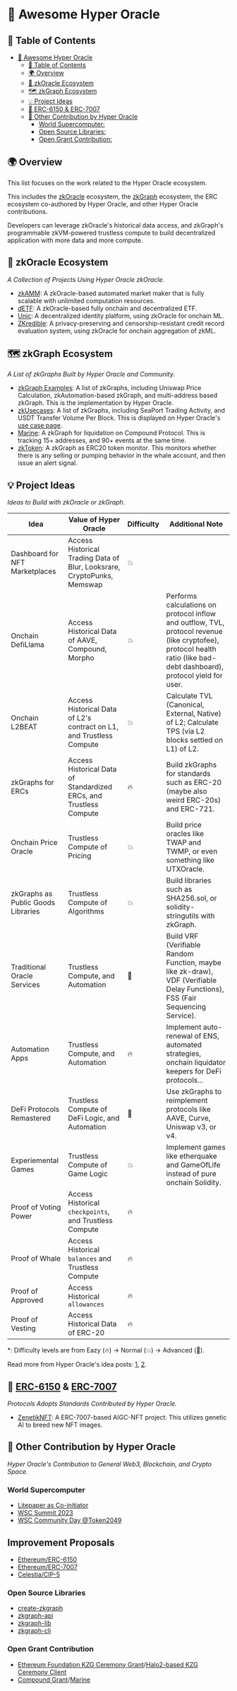 # 🌈 Awesome Hyper Oracle

## 📑 Table of Contents

- [🌈 Awesome Hyper Oracle](#-awesome-hyper-oracle)
  - [📑 Table of Contents](#-table-of-contents)
  - [🌍 Overview](#-overview)
  - [🔮 zkOracle Ecosystem](#-zkoracle-ecosystem)
  - [🗺️ zkGraph Ecosystem](#️-zkgraph-ecosystem)
  - [💡 Project Ideas](#-project-ideas)
  - [📜 ERC-6150 \& ERC-7007](#-erc-6150--erc-7007)
  - [🔧 Other Contribution by Hyper Oracle](#-other-contribution-by-hyper-oracle)
    - [World Supercomputer:](#world-supercomputer)
    - [Open Source Libraries:](#open-source-libraries)
    - [Open Grant Contribution:](#open-grant-contribution)

## 🌍 Overview

This list focuses on the work related to the Hyper Oracle ecosystem.

This includes the [zkOracle](https://ethresear.ch/t/defining-zkoracle-for-ethereum/15131) ecosystem, the [zkGraph](https://docs.hyperoracle.io/zkgraph/introduction) ecosystem, the ERC ecosystem co-authored by Hyper Oracle, and other Hyper Oracle contributions.

Developers can leverage zkOracle's historical data access, and zkGraph's programmable zkVM-powered trustless compute to build decentralized application with more data and more compute.

## 🔮 zkOracle Ecosystem

_A Collection of Projects Using Hyper Oracle zkOracle._

- [zkAMM](https://github.com/Defi-3/zkAMM-contracts): A zkOracle-based automated market maker that is fully scalable with unlimited computation resources.
- [dETF](https://github.com/Defi-3/dETF-Contract): A zkOracle-based fully onchain and decentralized ETF.
- [Unic](https://twitter.com/viaprize/status/1711312453219524638): A decentralized identity platform, using zkOracle for onchain ML.
- [ZKredible](https://twitter.com/viaprize/status/1711312450405159377): A privacy-preserving and censorship-resistant credit record evaluation system, using zkOracle for onchain aggregation of zkML.

## 🗺️ zkGraph Ecosystem

_A List of zkGraphs Built by Hyper Oracle and Community._

- [zkGraph Examples](https://github.com/hyperoracle/zkgraph/tree/b9fe1a6c2efd7e6a5793c47799da8745c1c748c4/example): A list of zkGraphs, including Uniswap Price Calculation, zkAutomation-based zkGraph, and multi-address based zkGraph. This is the implementation by Hyper Oracle.
- [zkUsecases](https://github.com/LiRiu/zkUsecases): A list of zkGraphs, including SeaPort Trading Activity, and USDT Transfer Volume Per Block. This is displayed on Hyper Oracle's [use case page](https://www.hyperoracle.io/app/cases).
- [Marine](https://github.com/hyperoracle/marine/): A zkGraph for liquidation on Compound Protocol. This is tracking 15+ addresses, and 90+ events at the same time.
- [zkToken](https://github.com/hyperoracle/zkToken): A zkGraph as ERC20 token monitor. This monitors whether there is any selling or pumping behavior in the whale account, and then issue an alert signal.

## 💡 Project Ideas

_Ideas to Build with zkOracle or zkGraph._

| Idea                               | Value of Hyper Oracle                                                   | Difficulty | Additional Note                                                                                                                                                         |
|------------------------------------|-------------------------------------------------------------------------|------------|-------------------------------------------------------------------------------------------------------------------------------------------------------------------------|
| Dashboard for NFT Marketplaces     | Access Historical Trading Data of Blur, Looksrare, CryptoPunks, Memswap | 💥          |                                                                                                                                                                         |
| Onchain DefiLlama                  | Access Historical Data of AAVE, Compound, Morpho                        | 💥          | Performs calculations on protocol inflow and outflow, TVL, protocol revenue (like cryptofee), protocol health ratio (like bad-debt dashboard), protocol yield for user. |
| Onchain L2BEAT                     | Access Historical Data of L2's contract on L1, and Trustless Compute    | 💥          | Calculate TVL (Canonical, External, Native) of L2; Calculate TPS (via L2 blocks settled on L1) of L2.                                                                   |
| zkGraphs for ERCs                  | Access Historical Data of Standardized ERCs, and Trustless Compute      | 🔥          | Build zkGraphs for standards such as ERC-20 (maybe also weird ERC-20s) and ERC-721.                                                                                     |
| Onchain Price Oracle               | Trustless Compute of Pricing                                            | 💥          | Build price oracles like TWAP and TWMP, or even something like UTXOracle.                                                                                               |
| zkGraphs as Public Goods Libraries | Trustless Compute of Algorithms                                         | 💥          | Build libraries such as SHA256.sol, or solidity-stringutils with zkGraph.                                                                                               |
| Traditional Oracle Services        | Trustless Compute, and Automation                                       | 🌋          | Build VRF (Verifiable Random Function, maybe like zk-draw), VDF (Verifiable Delay Functions), FSS (Fair Sequencing Service).                                            |
| Automation Apps                    | Trustless Compute, and Automation                                       | 🔥          | Implement auto-renewal of ENS, automated strategies, onchain liquidator keepers for DeFi protocols...                                                                   |
| DeFi Protocols Remastered          | Trustless Compute of DeFi Logic, and Automation                         | 🌋          | Use zkGraphs to reimplement protocols like AAVE, Curve, Uniswap v3, or v4.                                                                                              |
| Experiemental Games                | Trustless Compute of Game Logic                                         | 💥          | Implement games like etherquake and GameOfLife instead of pure onchain Solidity.                                                                                        |
| Proof of Voting Power              | Access Historical `checkpoints`, and Trustless Compute                  | 🔥          |                                                                                                                                                                         |
| Proof of Whale                     | Access Historical `balances` and Trustless Compute                      | 🔥          |                                                                                                                                                                         |
| Proof of Approved                  | Access Historical `allowances`                                          | 🔥          |                                                                                                                                                                         |
| Proof of Vesting                   | Access Historical Data of ERC-20                                        | 🔥          |                                                                                                                                                                         |

*: Difficulty levels are from Eazy (🔥) -> Normal (💥) -> Advanced (🌋).

Read more from Hyper Oracle's idea posts: [1](https://mirror.xyz/hyperoracleblog.eth/Tik3nBI9mw05Ql_aHKZqm4hNxfxaEQdDAKn7JKcx0xQ), [2](https://mirror.xyz/hyperoracleblog.eth/AG3tFPgesKw4d0VnwPIYjjoOzVSoc3R4chKcyY4s0ks).

## 📜 [ERC-6150](https://eips.ethereum.org/EIPS/eip-6150) & [ERC-7007](https://eips.ethereum.org/EIPS/eip-7007)

_Protocols Adopts Standards Contributed by Hyper Oracle._

- [ZenetikNFT](https://ethglobal.com/showcase/zenetiknft-1ph5r): A ERC-7007-based AIGC-NFT project. This utilizes genetic AI to breed new NFT images.

## 🔧 Other Contribution by Hyper Oracle

_Hyper Oracle's Contribution to General Web3, Blockchain, and Crypto Space._

### World Supercomputer

- [Litepaper as Co-initiator](https://review.stanfordblockchain.xyz/p/towards-world-supercomputer)
- [WSC Summit 2023](https://hackmd.io/@EEEZ5333/World-Supercomputer-Summit-2023-Recap)
- [WSC Community Day @Token2049](https://hackmd.io/@EEEZ5333/World-Supercomputer-Token2049-Recap)

## Improvement Proposals

- [Ethereum/ERC-6150](https://eips.ethereum.org/EIPS/eip-6150)
- [Ethereum/ERC-7007](https://eips.ethereum.org/EIPS/eip-7007)
- [Celestia/CIP-5](https://github.com/celestiaorg/CIPs/blob/main/cips/cip-5.md)

### Open Source Libraries

- [create-zkgraph](https://www.npmjs.com/package/create-zkgraph)
- [zkgraph-api](https://www.npmjs.com/package/@hyperoracle/zkgraph-api)
- [zkgraph-lib](https://www.npmjs.com/package/@hyperoracle/zkgraph-lib)
- [zkgraph-cli](https://www.npmjs.com/package/@hyperoracle/zkgraph-cli)

### Open Grant Contribution

- [Ethereum Foundation KZG Ceremony Grant](https://blog.ethereum.org/2022/12/15/kzg-ceremony-grants-round)/[Halo2-based KZG Ceremony Client](https://mirror.xyz/hyperoracleblog.eth/vPwYqWWmsWW5JPqlOjk9fMo7Ba72D40Ph9SyjthEZDE)
- [Compound Grant](https://www.comp.xyz/t/compound-grants-program-lessons-and-next-steps/2264)/[Marine](https://github.com/hyperoracle/Marine)
